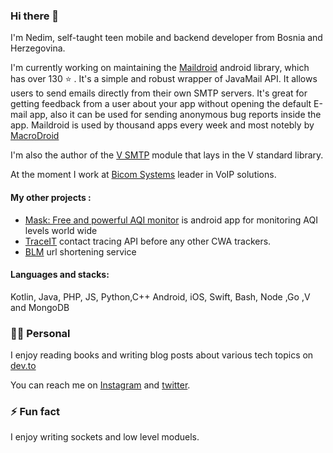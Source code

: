 ### Hi there 👋

I'm Nedim, self-taught teen mobile and backend developer from Bosnia and Herzegovina. 

I'm currently working on maintaining the [Maildroid](https://github.com/nedimf/maildroid) android library, which has over 130 ⭐️ .  It's a simple and robust wrapper of JavaMail API. It allows users to send emails directly from their own SMTP servers. It's great for getting feedback from a user about your app without opening the default E-mail app, also it can be used for sending anonymous bug reports inside the app.
Maildroid is used by thousand apps every week and most notebly by [MacroDroid](https://play.google.com/store/apps/details?id=com.arlosoft.macrodroid&hl=en_US)

I'm also the author of the [V SMTP](https://github.com/vlang/v/blob/master/vlib/net/smtp/smtp.v) module that lays in the V standard library. 

At the moment I work at [Bicom Systems](https://bicomsystems.com) leader in VoIP solutions. 

#### My other projects :
- [Mask: Free and powerful AQI monitor](https://play.google.com/store/apps/details?id=co.nedim.themask) is android app for monitoring AQI levels world wide
- [TraceIT](https://github.com/TechAvangers/TrackIT-iOS) contact tracing API before any other CWA trackers.
- [BLM](https://github.com/Say-Their-Name/say-their-names-node-service) url shortening service

#### Languages and stacks:
Kotlin, Java, PHP, JS, Python,C++ Android, iOS, Swift, Bash, Node ,Go ,V and MongoDB 

### 🙍‍♂️ Personal 

I enjoy reading books and writing blog posts about various tech topics on [dev.to](https://dev.to/nedimf)

You can reach me on [Instagram](https://instagram.com/_nedimf) and [twitter](https://twitter.com/nedimf4).

### ⚡  Fun fact 
I enjoy writing sockets and low level moduels. 
